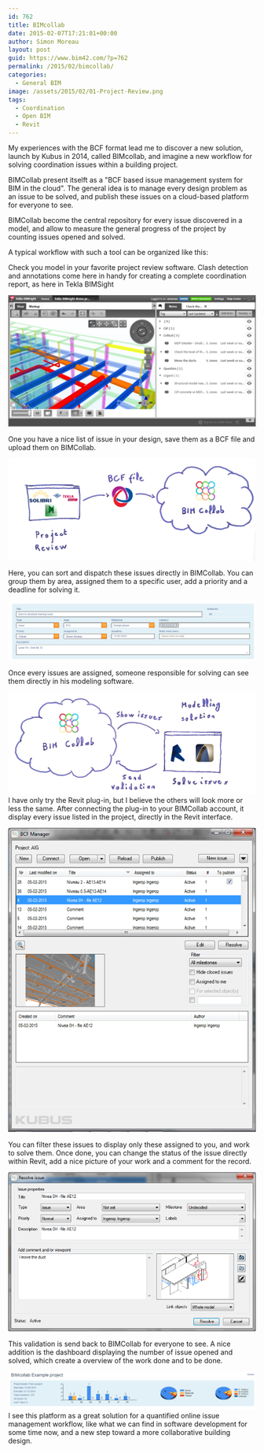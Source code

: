 ```yaml
---
id: 762
title: BIMcollab
date: 2015-02-07T17:21:01+00:00
author: Simon Moreau
layout: post
guid: https://www.bim42.com/?p=762
permalink: /2015/02/bimcollab/
categories:
  - General BIM
image: /assets/2015/02/01-Project-Review.png
tags:
  - Coordination
  - Open BIM
  - Revit
---
```

My experiences with the BCF format lead me to discover a new solution, launch by Kubus in 2014, called BIMcollab, and imagine a new workflow for solving coordination issues within a building project.

BIMCollab present itselft as a "BCF based issue management system for BIM in the cloud". The general idea is to manage every design problem as an issue to be solved, and publish these issues on a cloud-based platform for everyone to see.

BIMCollab become the central repository for every issue discovered in a model, and allow to measure the general progress of the project by counting issues opened and solved.

A typical workflow with such a tool can be organized like this:

Check you model in your favorite project review software. Clash detection and annotations come here in handy for creating a complete coordination report, as here in Tekla BIMSight

![ScreenClip-1](/assets/2015/02/ScreenClip-1.png)

One you have a nice list of issue in your design, save them as a BCF file and upload them on BIMCollab.

![01-Project-Review](/assets/2015/02/01-Project-Review.png)

Here, you can sort and dispatch these issues directly in BIMCollab. You can group them by area, assigned them to a specific user, add a priority and a deadline for solving it.

![ScreenClip](/assets/2015/02/ScreenClip.png)

Once every issues are assigned, someone responsible for solving can see them directly in his modeling software.

![02-Modeling](/assets/2015/02/02-Modeling.png)
I have only try the Revit plug-in, but I believe the others will look more or less the same. After connecting the plug-in to your BIMCollab account, it display every issue listed in the project, directly in the Revit interface.

![ScreenClip-2](/assets/2015/02/ScreenClip-2.png)

You can filter these issues to display only these assigned to you, and work to solve them. Once done, you can change the status of the issue directly within Revit, add a nice picture of your work and a comment for the record.

![ScreenClip-4](/assets/2015/02/ScreenClip-4.png)

This validation is send back to BIMCollab for everyone to see. A nice addition is the dashboard displaying the number of issue opened and solved, which create a overview of the work done and to be done.

![ScreenClip-5](/assets/2015/02/ScreenClip-5.png)
I see this platform as a great solution for a quantified online issue management workflow, like what we can find in software development for some time now, and a new step toward a more collaborative building design.